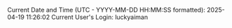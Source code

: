 Current Date and Time (UTC - YYYY-MM-DD HH:MM:SS formatted): 2025-04-19 11:26:02
Current User's Login: luckyaiman
